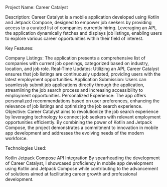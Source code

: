 Project Name: Career Catalyst

Description:
Career Catalyst is a mobile application developed using Kotlin and Jetpack Compose, designed to empower job seekers by providing access to a curated list of companies currently hiring. Leveraging an API, the application dynamically fetches and displays job listings, enabling users to explore various career opportunities within their field of interest.

Key Features:

Company Listings: The application presents a comprehensive list of companies with current job openings, categorized based on industry, location, and job role.
Real-Time Updates: Utilizing an API, Career Catalyst ensures that job listings are continuously updated, providing users with the latest employment opportunities.
Application Submission: Users can seamlessly submit job applications directly through the application, streamlining the job search process and increasing accessibility to employment opportunities.
Personalized Experience: The app offers personalized recommendations based on user preferences, enhancing the relevance of job listings and optimizing the job search experience.
Objective:
Career Catalyst aims to revolutionize the job search experience by leveraging technology to connect job seekers with relevant employment opportunities efficiently. By combining the power of Kotlin and Jetpack Compose, the project demonstrates a commitment to innovation in mobile app development and addresses the evolving needs of the modern workforce.

Technologies Used:

Kotlin
Jetpack Compose
API Integration
By spearheading the development of Career Catalyst, I showcased proficiency in mobile app development using Kotlin and Jetpack Compose while contributing to the advancement of solutions aimed at facilitating career growth and professional development.
